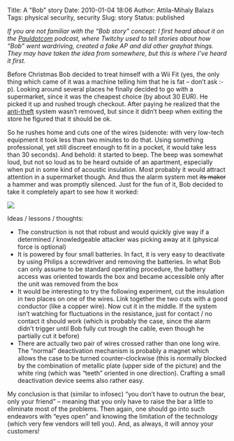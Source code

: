 Title: A "Bob" story
Date: 2010-01-04 18:06
Author: Attila-Mihaly Balazs
Tags: physical security, security
Slug: story
Status: published

*If you are not familiar with the “Bob story” concept: I first heard
about it on the [Pauldotcom](http://pauldotcom.com/) podcast, where
Twitchy used to tell stories about how “Bob” went wardriving, created a
fake AP and did other grayhat things. They may have taken the idea from
somewhere, but this is where I’ve heard it first.*

Before Christmas Bob decided to treat himself with a Wii Fit (yes, the
only thing which came of it was a machine telling him that he is fat –
don’t ask :-p). Looking around several places he finally decided to go
with a supermarket, since it was the cheapest choice (by about 30 EUR).
He picked it up and rushed trough checkout. After paying he realized
that the [anti-theft](http://www.dragon-guard.com/boxguardalarm.html)
system wasn’t removed, but since it didn’t beep when exiting the store
he figured that it should be ok.

So he rushes home and cuts one of the wires (sidenote: with very
low-tech equipment it took less than two minutes to do that. Using
something professional, yet still discreet enough to fit in a pocket, it
would take less than 30 seconds). And behold: it started to beep. The
beep was somewhat loud, but not so loud as to be heard outside of an
apartment, especially when put in some kind of acoustic insulation. Most
probably it would attract attention in a supermarket though. And thus
the alarm system met ~~its maker~~ a hammer and was promptly silenced.
Just for the fun of it, Bob decided to take it completely apart to see
how it worked:

[![](http://lh4.ggpht.com/_hrvCBhtWhJ4/SziTgxDsNeI/AAAAAAAACFQ/YCAuFD0iOVQ/s400/soundkit.jpg)](http://picasaweb.google.com/dify.ltd/BloggerPictures?authkey=Gv1sRgCI-E9_j-pp-8oAE#5420244342674306530)

Ideas / lessons / thoughts:

-   The construction is not that robust and would quickly give way if a
    determined / knowledgeable attacker was picking away at it (physical
    force is optional)
-   It is powered by four small batteries. In fact, it is very easy to
    deactivate by using Philips a screwdriver and removing the
    batteries. In what Bob can only assume to be standard operating
    procedure, the battery access was oriented towards the box and
    became accessible only after the unit was removed from the box
-   It would be interesting to try the following experiment, cut the
    insulation in two places on one of the wires. Link together the two
    cuts with a good conductor (like a copper wire). Now cut it in the
    middle. If the system isn’t watching for fluctuations in the
    resistance, just for contact / no contact it should work (which is
    probably the case, since the alarm didn’t trigger until Bob fully
    cut trough the cable, even though he partially cut it before)
-   There are actually two pair of wires crossed rather than one long
    wire. The “normal” deactivation mechanism is probably a magnet which
    allows the case to be turned counter-clockwise (this is normally
    blocked by the combination of metallic plate (upper side of the
    picture) and the white ring (which was “teeth” oriented in one
    direction). Crafting a small deactivation device seems also rather
    easy.

My conclusion is that (similar to infosec) “you don’t have to outrun the
bear, only your friend” – meaning that you only have to raise the bar a
little to eliminate most of the problems. Then again, one should go into
such endeavors with “eyes open” and knowing the limitation of the
technology (which very few vendors will tell you). And, as always, it
will annoy your customers!
